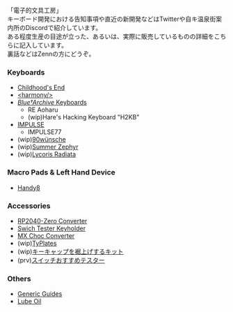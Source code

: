 「電子的文具工房」  
キーボード開発における告知事項や直近の新開発などはTwitterや自キ温泉街案内所のDiscordで紹介しています。  
ある程度生産の目途が立った、あるいは、実際に販売しているものの詳細をこちらに記入しています。  
裏話などはZennの方にどうぞ。

### Keyboards
- [Childhood's End](https://github.com/Cheena-gb/Childhood-s-End)
- [\<harmony/>](https://github.com/Cheena-gb/harmony)
- [*Blue†Archive* Keyboards](https://github.com/Cheena-gb/Bluearchive-Keyboards)
  - RE Aoharu
  - (wip)Hare's Hacking Keyboard "H2KB"
- [IMPULSE](https://github.com/Cheena-gb/impulse)
  - IMPULSE77
- (wip)[90wünsche](https://github.com/Cheena-gb/90wunsche)
- (wip)[Summer Zephyr](https://github.com/Cheena-gb/Summer-Zephyr)
- (wip)[Lycoris Radiata](https://github.com/Cheena-gb/Lycoris_Radiata)

### Macro Pads & Left Hand Device
- [Handy8](https://github.com/Cheena-gb/handy8)

### Accessories
- [RP2040-Zero Converter](https://github.com/Cheena-gb/RP2040-Zero-Converter)
- [Swich Tester Keyholder](https://github.com/Cheena-gb/Switch-Tester-Keyholder)
- [MX Choc Converter](https://github.com/Cheena-gb/MX-Choc-Converter)
- (wip)[TyPlates](https://github.com/Cheena-gb/typlates)
- (wip)[キーキャップを裾上げするキット](https://github.com/Cheena-gb/miniskirt-kit)
- (prv)[スイッチおすすめテスター](https://github.com/Cheena-gb/osusume_switch)
  
### Others
- [Generic Guides](https://github.com/Cheena-gb/generic-guides)
- [Lube Oil](https://github.com/Cheena-gb/lube)
